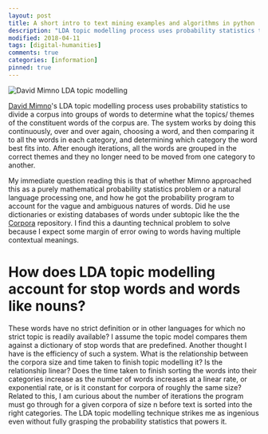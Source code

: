 ```yaml
---
layout: post
title: A short intro to text mining examples and algorithms in python
description: "LDA topic modelling process uses probability statistics to divide a corpus into groups of words to determine what the topics/ themes of the constituent words of the corpus are. The system works by doing this continuously, over and over again, choosing a word, and then comparing it to all the words in each category, and determining which category the word best fits into. After enough iterations, all the words are grouped in the correct themes and they no longer need to be moved from one category to another."
modified: 2018-04-11
tags: [digital-humanities]
comments: true
categories: [information]
pinned: true
---
```

![David Mimno LDA topic modelling](https://databricks.com/wp-content/uploads/2015/03/20newsgroups.png)

[David Mimno](http://www.mimno.org/)'s LDA topic modelling process uses probability statistics to divide a corpus into groups of words to determine what the topics/ themes of the constituent words of the corpus are. The system works by doing this continuously, over and over again, choosing a word, and then comparing it to all the words in each category, and determining which category the word best fits into. After enough iterations, all the words are grouped in the correct themes and they no longer need to be moved from one category to another.

My immediate question reading this is that of whether Mimno approached this as a purely mathematical probability statistics problem or a natural language processing one, and how he got the probability program to account for the vague and ambiguous natures of words. Did he use dictionaries or existing databases of words under subtopic like the the [Corpora](https://github.com/dariusk/corpora) repository. I find this a daunting technical problem to solve because I expect some margin of error owing to words having multiple contextual meanings.

# How does LDA topic modelling account for stop words and words like nouns?

These words have no strict definition or in other languages for which no strict topic is readily available? I assume the topic model compares them against a dictionary of stop words that are predefined. Another thought I have is the efficiency of such a system. What is the relationship between the corpora size and time taken to finish topic modelling it? Is the relationship linear? Does the time taken to finish sorting the words into their categories increase as the number of words increases at a linear rate, or exponential rate, or is it constant for corpora of roughly the same size? Related to this, I am curious about the number of iterations the program must go through for a given corpora of size n before text is sorted into the right categories. The LDA topic modelling technique strikes me as ingenious even without fully grasping the probability statistics that powers it.

